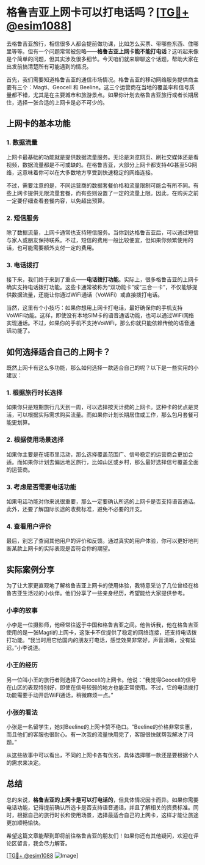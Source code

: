# 格鲁吉亚上网卡可以打电话吗？[[TG💪+ @esim1088](https://t.me/s/esim1088)]

去格鲁吉亚旅行，相信很多人都会提前做功课，比如怎么买票、带哪些东西、住哪里等等。但有一个问题常常被忽略——**格鲁吉亚上网卡能不能打电话**？这听起来像是个简单的问题，但其实涉及很多细节。今天咱们就来聊聊这个话题，帮助大家在出发前搞清楚所有可能遇到的情况。

首先，我们需要知道格鲁吉亚的通信市场情况。格鲁吉亚的移动网络服务提供商主要有三个：Magti、Geocell 和 Beeline。这三个运营商在当地的覆盖率和信号质量都不错，尤其是在主要城市和旅游景点。如果你计划去格鲁吉亚旅行或者长期居住，选择一张合适的上网卡是必不可少的。

## 上网卡的基本功能

### 1. 数据流量

上网卡最基础的功能就是提供数据流量服务。无论是浏览网页、刷社交媒体还是看视频，数据流量都是不可或缺的。在格鲁吉亚，大部分上网卡都支持4G甚至5G网络，这意味着你可以在大多数地方享受到快速稳定的网络连接。

不过，需要注意的是，不同运营商的数据套餐价格和流量限制可能会有所不同。有些上网卡提供无限流量套餐，而有些则设置了一定的流量上限。因此，在购买之前一定要仔细查看套餐内容，以免超出预算。

### 2. 短信服务

除了数据流量，上网卡通常也支持短信服务。当你到达格鲁吉亚后，可以通过短信与家人或朋友保持联系。不过，短信的费用一般比较便宜，但如果你频繁使用的话，也可能需要额外支付一定的费用。

### 3. 电话拨打

接下来，我们终于来到了重点——**电话拨打功能**。实际上，很多格鲁吉亚的上网卡确实支持电话拨打功能。这些卡通常被称为“双功能卡”或“三合一卡”，不仅能够提供数据流量，还能让你通过WiFi通话（VoWiFi）或直接拨打电话。

当然，这里有个小技巧：如果你想用上网卡打电话，最好确保你的手机支持VoWiFi功能。这样，即使没有本地SIM卡的语音通话功能，也可以通过WiFi网络实现通话。不过，如果你的手机不支持VoWiFi，那么你就只能依赖传统的语音通话功能了。

## 如何选择适合自己的上网卡？

既然上网卡有这么多功能，那么如何选择一款适合自己的呢？以下是一些实用的小建议：

### 1. 根据旅行时长选择

如果你只是短期旅行几天到一周，可以选择按天计费的上网卡。这种卡的优点是灵活，可以根据实际需求购买流量。而如果你计划长期居住或工作，那么包月套餐可能更划算。

### 2. 根据使用场景选择

如果你主要是在城市里活动，那么选择覆盖范围广、信号稳定的运营商会更加合适。而如果你计划去偏远地区旅行，比如山区或乡村，那么最好选择信号覆盖全面的运营商。

### 3. 考虑是否需要电话功能

如果电话功能对你来说很重要，那么一定要确认所选的上网卡是否支持语音通话。此外，还要了解国际长途的收费标准，避免不必要的开支。

### 4. 查看用户评价

最后，别忘了查阅其他用户的评价和反馈。通过真实的用户体验，你可以更好地判断某款上网卡的实际表现是否符合你的期望。

## 实际案例分享

为了让大家更直观地了解格鲁吉亚上网卡的使用体验，我特意采访了几位曾经在格鲁吉亚生活过的小伙伴。他们分享了一些亲身经历，希望能给大家提供参考。

### 小李的故事

小李是一位摄影师，他经常往返于中国和格鲁吉亚之间。他告诉我，他在格鲁吉亚使用的是一张Magti的上网卡，这张卡不仅提供了稳定的网络连接，还支持电话拨打功能。“我当时用它给国内的朋友打电话，感觉效果非常好，声音清晰，没有延迟。”小李说道。

### 小王的经历

另一位叫小王的旅行者则选择了Geocell的上网卡。他说：“我觉得Geocell的信号在山区的表现特别好，即使在信号较弱的地方也能正常使用。不过，它的电话拨打功能需要手动开启WiFi通话，稍微麻烦一点。”

### 小张的看法

小张是一名留学生，她对Beeline的上网卡赞不绝口。“Beeline的价格非常实惠，而且他们的客服也很耐心。有一次我的流量快用完了，客服很快就帮我解决了问题。”

从这些故事中可以看出，不同的上网卡各有优劣，具体选择哪一款还是要根据个人的需求来决定。

## 总结

总的来说，**格鲁吉亚的上网卡是可以打电话的**，但具体情况因卡而异。如果你需要电话功能，记得提前确认所选卡是否支持语音通话，并且了解相关的资费标准。同时，根据自己的旅行时长和使用场景，选择最适合自己的上网卡，这样才能让旅途更加顺畅愉快。

希望这篇文章能帮到即将前往格鲁吉亚的朋友们！如果你还有其他疑问，欢迎在评论区留言，我会尽力解答。

[[TG💪+ @esim1088](https://t.me/s/esim1088) ![Image](https://i.postimg.cc/4NQfJmqS/Snipaste-2025-05-13-00-14-12.png)]